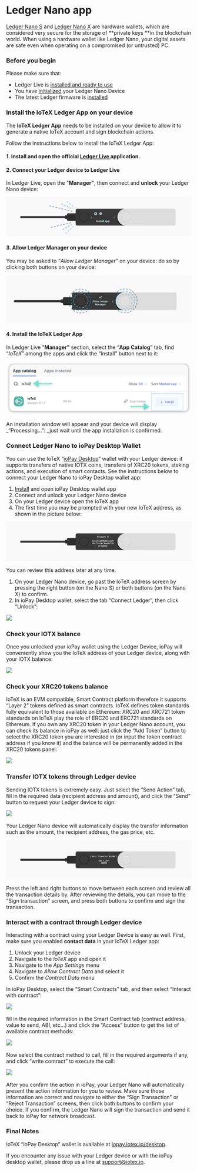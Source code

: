 # Ledger Nano app

[Ledger Nano S](https://www.ledger.com/products/ledger-nano-s) and [Ledger Nano X](https://shop.ledger.com/pages/ledger-nano-x) are hardware wallets, which are considered very secure for the storage of **private keys **in the blockchain world. When using a hardware wallet like Ledger Nano, your digital assets are safe even when operating on a compromised (or untrusted) PC.

### Before you begin

Please make sure that:

* Ledger Live is [installed and ready to use](https://support.ledgerwallet.com/hc/en-us/articles/360006395233-Take-your-first-steps)
* You have [initialized](https://support.ledgerwallet.com/hc/en-us/articles/360000613793) your Ledger Nano Device
* The latest Ledger firmware is [installed](https://support.ledgerwallet.com/hc/en-us/articles/360002731113-Update-Ledger-Nano-S-firmware)

### Install the IoTeX Ledger App on your device

The **IoTeX Ledger App** needs to be installed on your device to allow it to generate a native IoTeX account and sign blockchain actions. 

Follow the instructions below to install the IoTeX Ledger App:

#### 1. Install and open the official [Ledger Live ](https://www.ledger.com/ledger-live)application.

#### 2. Connect your Ledger device to Ledger Live

In Ledger Live, open the "**Manager"**, then connect and **unlock** your Ledger Nano device: 

![Connect and unlock your device](<../.gitbook/assets/image (22).png>)

#### 3. Allow Ledger Manager on your device

You may be asked to “_Allow Ledger Manager_” on your device: do so by clicking both buttons on your device:

![Allow Ledger Manager on your device](<../.gitbook/assets/image (4).png>)

#### 4. Install the IoTeX Ledger App

In Ledger Live "**Manager"** section, select the “**App Catalog**” tab, find “_IoTeX_” among the apps  and click the “Install” button next to it:

![Find and install the IoTeX App in the App catalog ](<../.gitbook/assets/image (3).png>)

An installation window will appear and your device will display _“Processing…”: _just wait until the app installation is confirmed.

### Connect Ledger Nano to ioPay Desktop Wallet 

You can use the IoTeX “[ioPay Desktop](http://iopay.iotex.io/desktop)” wallet with your Ledger device: it supports transfers of native IOTX coins, transfers of XRC20 tokens, staking actions, and execution of smart contacts. See the instructions below to connect your Ledger Nano to ioPay Desktop wallet app:

1. [Install](http://iopay.iotex.io/desktop) and open ioPay Desktop wallet app
2. Connect and unlock your Ledger Nano device
3. On your Ledger device open the IoTeX app 
4. The first time you may be prompted with your new IoTeX address, as shown in the picture below: 

![](<../.gitbook/assets/image (58).png>)

You can review this address later at any time.

1. On your Ledger Nano device, go past the IoTeX address screen by pressing the right button (on the Nano S) or both buttons (on the Nano X) to confirm.
2. In ioPay Desktop wallet, select the tab “Connect Ledger”, then click “Unlock”:

![](https://lh4.googleusercontent.com/\_MFZ0ENQgKcsQovOGAWdF3b6z44zC_v2tEI6yhSkTQsNVci-1u5LZZYeNzngCTfjPYpg-WjFfOoN8ewFHPdd-7RaiAVec6SNxq72k9vN0kr4GrB7VJhf6v6A97CyIT8iKoabzM5L)

### Check your IOTX balance

Once you unlocked your ioPay wallet using the Ledger Device, ioPay will conveniently show you the IoTeX address of your Ledger device, along with your IOTX balance:

![](https://lh3.googleusercontent.com/ktOGXghs6iRKY_mKRpDni0QMo5vtWyvqapj0gBomtvTm8xdPXnjgkmTfugc1tpJXLoAaGAVY-buQc5Au8lqgKWua7JGtPErOx-EPHJPlw9cmxPWeAYWfv_Z5v22njQlrnjp7WmRo)

### Check your XRC20 tokens balance

IoTeX is an EVM compatible, Smart Contract platform therefore it supports “Layer 2” tokens defined as smart contracts. IoTeX defines token standards fully equivalent to those available on Ethereum: XRC20 and XRC721 token standards on IoTeX play the role of ERC20 and ERC721 standards on Ethereum. If you own any XRC20 token in your Ledger Nano account, you can check its balance in ioPay as well: just click the “Add Token” button to select the XRC20 token you are interested in (or input the token contract address if you know it) and the balance will be permanently added in the XRC20 tokens panel:

![](https://lh6.googleusercontent.com/-mI8jbexZQs1gbeQfQkvpTrm9\_zyDTT5qLjQnBRGnOhup-tim_XhT01OXgmqAHOnyFd1\_7BiIKISAS0JGJOrMObPjm_RpEIDIsIYaNH8fmq2rhaVJ1\_grOXk-ntO24v0M0pCJDmq)

### Transfer IOTX tokens through Ledger device

Sending IOTX tokens is extremely easy. Just select the “Send Action” tab, fill in the required data (recipient address and amount), and click the “Send” button to request your Ledger device to sign:

![](https://lh3.googleusercontent.com/wk5XRIodJJQyMhGHo6PYTw_vouR5EmQMv_bLyYUPeqEFislfyUw\_\_V6Ue52EjMnXGjTD0oPPRW1dO5mtaszk5MoMDVqfc70Jjs6itkoGxThKkQO27kgXsdrNG-Uqi0mJUmJ0cLUp)

Your Ledger Nano device will automatically display the transfer information such as the amount, the recipient address, the gas price, etc.

![](<../.gitbook/assets/image (61).png>)

Press the left and right buttons to move between each screen and review all the transaction details by. After reviewing the details, you can move to the “Sign transaction” screen, and press both buttons to confirm and sign the transaction. 

### Interact with a contract through Ledger device

Interacting with a contract using your Ledger Device is easy as well. First, make sure you enabled **contact data** in your IoTeX Ledger app:

1. Unlock your Ledger device
2. Navigate to the _IoTeX_ app and open it
3. Navigate to the _App Settings_ menu
4. Navigate to _Allow Contract Data_ and select it
5. Confirm the _Contract Data_ menu

In ioPay Desktop, select the “Smart Contracts” tab, and then select “Interact with contract”:

![](https://lh5.googleusercontent.com/qV1wKEPxiJLT47AXP74RE1SiJmgRlzN5w2iPalh7cxg8Pb-KidxM4CcpafUY2v7-hMJBRyfrZVxr2aKoYjgdUFJDFtX2YCb2JX17y9M3TKVUzlke7ZFyNVw-CB3yD0WodEv_BWQz)

fill in the required  information in the Smart Contract tab (contract address, value to send, ABI, etc…)  and click the “Access” button to get the list of available contract methods:

![](https://lh5.googleusercontent.com/23VXvjTl4RKGRZsu88IB_QlFgI6hE_t60qgnVTdSn8bdEMSrle9PdlyE6E8N4cb19JH_DNYAsCQ5LUXAOn40v0q5c3e40Ie8i20zbgrV6Mv6N5JYbLKrTqsNWsTUcGm2\_19XGCY\_)

Now select the contract method to call, fill in the required arguments if any, and click “write contract” to execute the call:

![](https://lh3.googleusercontent.com/10weokz7PpI1hAwJ4ZPldScyJktmrp6HP-Is8y2AE3s2gAh7cV8OS0vxVhgL0\_FIafejsBv3T8bS_yILFBTesDG2Sw3TbUYDtxRKh76HAfa_JSxj4krWM11OLzFBO2leZJlO2BW6)

After you confirm the action in ioPay, your Ledger Nano will automatically present the action information for you to review. Make sure those information are correct and navigate to either the “Sign Transaction” or “Reject Transaction” screens, then click both buttons to confirm your choice. If you confirm, the Ledger Nano will sign the transaction and send it back to ioPay for network broadcast.

### Final Notes

IoTeX “ioPay Desktop” wallet is available at [iopay.iotex.io/desktop](https://iopay.iotex.io). 

If you encounter any issue with your Ledger device or with the ioPay desktop wallet, please drop us a line at [support@iotex.io](mailto:support.iotex.io).
